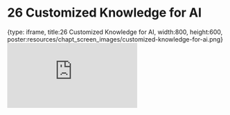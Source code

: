 # 26 Customized Knowledge for AI
 
{type: iframe, title:26 Customized Knowledge for AI, width:800, height:600, poster:resources/chapt_screen_images/customized-knowledge-for-ai.png}
![](https://hutchdatascience.org/AI_for_Decision_Makers/no_toc/customized-knowledge-for-ai.html)
 

 
